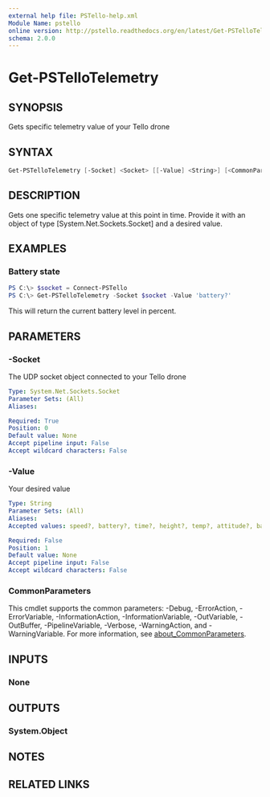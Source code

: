 ```yaml
---
external help file: PSTello-help.xml
Module Name: pstello
online version: http://pstello.readthedocs.org/en/latest/Get-PSTelloTelemetry
schema: 2.0.0
---
```


# Get-PSTelloTelemetry

## SYNOPSIS

Gets specific telemetry value of your Tello drone

## SYNTAX

```powershell
Get-PSTelloTelemetry [-Socket] <Socket> [[-Value] <String>] [<CommonParameters>]
```

## DESCRIPTION

Gets one specific telemetry value at this point in time. Provide it with an object of type [System.Net.Sockets.Socket] and a desired value.

## EXAMPLES

### Battery state

```powershell
PS C:\> $socket = Connect-PSTello
PS C:\> Get-PSTelloTelemetry -Socket $socket -Value 'battery?'
```

This will return the current battery level in percent.

## PARAMETERS

### -Socket

The UDP socket object connected to your Tello drone

```yaml
Type: System.Net.Sockets.Socket
Parameter Sets: (All)
Aliases:

Required: True
Position: 0
Default value: None
Accept pipeline input: False
Accept wildcard characters: False
```

### -Value

Your desired value

```yaml
Type: String
Parameter Sets: (All)
Aliases:
Accepted values: speed?, battery?, time?, height?, temp?, attitude?, baro?, acceleration?, tof?, wifi?

Required: False
Position: 1
Default value: None
Accept pipeline input: False
Accept wildcard characters: False
```

### CommonParameters

This cmdlet supports the common parameters: -Debug, -ErrorAction, -ErrorVariable, -InformationAction, -InformationVariable, -OutVariable, -OutBuffer, -PipelineVariable, -Verbose, -WarningAction, and -WarningVariable. For more information, see [about_CommonParameters](http://go.microsoft.com/fwlink/?LinkID=113216).

## INPUTS

### None

## OUTPUTS

### System.Object

## NOTES

## RELATED LINKS

